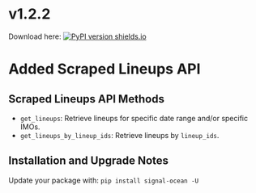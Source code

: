 # v1.2.2
Download here: [![PyPI version shields.io](https://img.shields.io/pypi/v/signal-ocean.svg)](https://pypi.python.org/pypi/signal-ocean/)

# Added Scraped Lineups API

## Scraped Lineups API Methods
- `get_lineups`: Retrieve lineups for specific date range and/or specific IMOs.
- `get_lineups_by_lineup_ids`: Retrieve lineups by `lineup_ids`.

## Installation and Upgrade Notes
Update your package with: `pip install signal-ocean -U`
